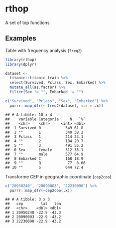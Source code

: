 rthop
================

A set of top functions.

## Examples

Table with frequency analysis (`freq2`)

``` r
library(rthop)
library(dplyr)

dataset <- 
  titanic::titanic_train %>% 
  select(Survived, Pclass, Sex, Embarked) %>% 
  mutate_all(as.factor) %>% 
  filter(Sex != "", Embarked != "")

c("Survived", "Pclass", "Sex", "Embarked") %>% 
  purrr::map_dfr(~ freq2(dataset, var = .x))
```

    ## # A tibble: 10 x 4
    ##    Variable Categoria     N   `%`
    ##    <chr>    <chr>     <int> <dbl>
    ##  1 Survived 0           549 61.8 
    ##  2 ""       1           340 38.2 
    ##  3 Pclass   1           214 24.1 
    ##  4 ""       2           184 20.7 
    ##  5 ""       3           491 55.2 
    ##  6 Sex      female      312 35.1 
    ##  7 ""       male        577 64.9 
    ##  8 Embarked C           168 18.9 
    ##  9 ""       Q            77  8.66
    ## 10 ""       S           644 72.4

Transforme CEP in geographic coordinate (`cep2coo`)

``` r
c("20950240", "20090003", "22230090") %>% 
  purrr::map_dfr(~cep2coo(.x))
```

    ## # A tibble: 3 x 3
    ##   cep        lat   lon
    ##   <chr>    <dbl> <dbl>
    ## 1 20950240 -22.9 -43.3
    ## 2 20090003 -22.9 -43.2
    ## 3 22230090 -22.9 -43.2
